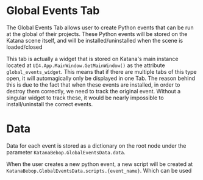 # Global Events Tab
The Global Events Tab allows user to create Python events that can be run at the global
of their projects.  These Python events will be stored on the Katana scene itself, and will
be installed/uninstalled when the scene is loaded/closed

This tab is actually a widget that is stored on Katana's main instance located at 
`UI4.App.MainWindow.GetMainWindow()` as the attribute `global_events_widget`.  This means
that if there are multiple tabs of this type open, it will automagically only be displayed
in one Tab.  The reason behind this is due to the fact that when these events are installed,
in order to destroy them correctly, we need to track the original event.  Without a singular widget
to track these, it would be nearly impossible to install/uninstall the correct events.

# Data
Data for each event is stored as a dictionary on the root node under the parameter 
`KatanaBebop.GlobalEventsData.data`.

When the user creates a new python event, a new script will be created at 
`KatanaBebop.GlobalEventsData.scripts.{event_name}`.  Which can be used